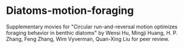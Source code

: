 # Diatoms-motion-foraging
Supplementary movies for "Circular run-and-reversal motion optimizes foraging behavior in benthic diatoms" by Wensi Hu, Mingji Huang, H. P. Zhang, Feng Zhang, Wim Vyverman, Quan-Xing Liu for peer review.
